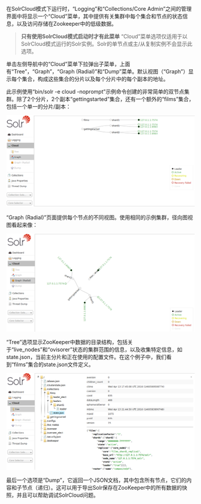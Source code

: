 在SolrCloud模式下运行时，“Logging”和“Collections/Core Admin”之间的管理界面中将显示一个“Cloud”菜单，其中提供有关集群中每个集合和节点的状态信息，以及访问存储在Zookeeper中的低级数据。

> **只有使用SolrCloud模式启动时才有此菜单**
> “Cloud”菜单选项仅适用于以SolrCloud模式运行的Solr实例。Solr的单节点或主/从复制实例不会显示此选项。

单击左侧导航中的“Cloud”菜单下拉弹出子菜单，上面有“Tree”，“Graph”，“Graph (Radial)”和“Dump”菜单。默认视图（“Graph”）显示每个集合，构成这些集合的分片以及每个分片中的每个副本的地址。

此示例使用“bin/solr -e cloud -noprompt”示例命令创建的非常简单的双节点集群。除了2个分片，2个副本“gettingstarted”集合，还有一个额外的“films”集合，包括一个单一的分片/副本：

![](/assets/cloud-graph.png)

“Graph (Radial)”页面提供每个节点的不同视图。使用相同的示例集群，径向图视图看起来像：

![](/assets/cloud-radial.png)

“Tree”选项显示ZooKeeper中数据的目录结构，包括关于“live_nodes”和“ovisorer”状态的集群范围的信息，以及收集特定信息，如state.json，当前主分片和正在使用的配置文件。在这个例子中，我们看到“films”集合的state.json文件定义。

![](/assets/cloud-tree.png)

最后一个选项是“Dump”，它返回一个JSON文档，其中包含所有节点，它们的内容和子节点（递归）。这可以用于导出Solr保存在ZooKeeper中的所有数据的快照，并且可以帮助调试SolrCloud问题。
